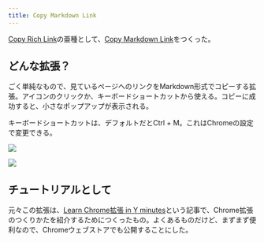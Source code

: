 ```yaml
---
title: Copy Markdown Link
---
```

[Copy Rich Link](https://chrome.google.com/webstore/detail/copy-rich-link/hikiamlgpdcabppakpmemaofmkgknpea)の亜種として、[Copy Markdown Link](https://chrome.google.com/webstore/detail/copy-markdown-link/gkceaaphhbeanfciglgpffnncfpipjpa)をつくった。

どんな拡張？
------

ごく単純なもので、見ているページへのリンクをMarkdown形式でコピーする拡張。アイコンのクリックか、キーボードショートカットから使える。コピーに成功すると、小さなポップアップが表示される。

キーボードショートカットは、デフォルトだとCtrl + M。これはChromeの設定で変更できる。

![](https://lh4.googleusercontent.com/jjI-LP4AifBDrvbchzGIrMg05wR2Ir8UAqy3fWTGuRIHS-eYH6Ly8-Md2S6AE-r7g5Gru8MIuuZqhQXHFGNZJirwCbneZqc6Mk4LlZ1V-ASk9O-8nvey6m-o9YHfTJcXbjdbzDpbntu_TqKJwNKqKQ)

![](https://lh4.googleusercontent.com/-WliLCzn2nOfymEi-rx21rkepnq6RI47GW8PdMi5SjlLAx7mUhwelf0drU74kfAmz_l3DrlAkVoJb8E7oH8JzbSoyCbYG1Ls6uM055UNJpoLdLJY_gg1Wno26zin8HAUwQbxHZAWX4R1d-j32Y0m2g)

チュートリアルとして
----------

元々この拡張は、[Learn Chrome拡張 in Y minutes](https://r7kamura.com/articles/2022-05-18-learn-chrome-extention-in-y-minutes)という記事で、Chrome拡張のつくりかたを紹介するためにつくったもの。よくあるものだけど、まずまず便利なので、Chromeウェブストアでも公開することにした。
